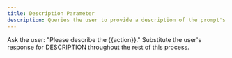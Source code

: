 ```yaml
---
title: Description Parameter
description: Queries the user to provide a description of the prompt's action.
---
```


Ask the user: "Please describe the {{action}}." Substitute the user's response for DESCRIPTION throughout the rest of this process.
